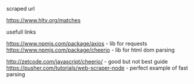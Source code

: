scraped url

https://www.hltv.org/matches

usefull links

https://www.npmjs.com/package/axios - lib for requests
https://www.npmjs.com/package/cheerio - lib for html dom parsing

http://zetcode.com/javascript/cheerio/ - good but not best guide
https://pusher.com/tutorials/web-scraper-node - perfect example of fast parsing